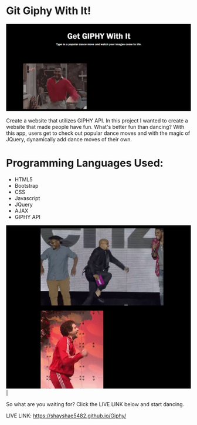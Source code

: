 # Git Giphy With It!

![](https://github.com/shayshae5482/Giphy/blob/master/assets/images/giphy-readme.PNG)

Create a website that utilizes GIPHY API. In this project I wanted to create a website that made people have fun. What's better fun than dancing? With this app, users get to check out popular dance moves and with the magic of JQuery, dynamically add dance moves of their own. 

# Programming Languages Used:
* HTML5
* Bootstrap
* CSS
* Javascript
* JQuery
* AJAX
* GIPHY API

![](https://github.com/shayshae5482/Giphy/blob/master/assets/images/running-man-giphy.PNG)|


So what are you waiting for? Click the LIVE LINK below and start dancing. 

LIVE LINK: https://shayshae5482.github.io/Giphy/
